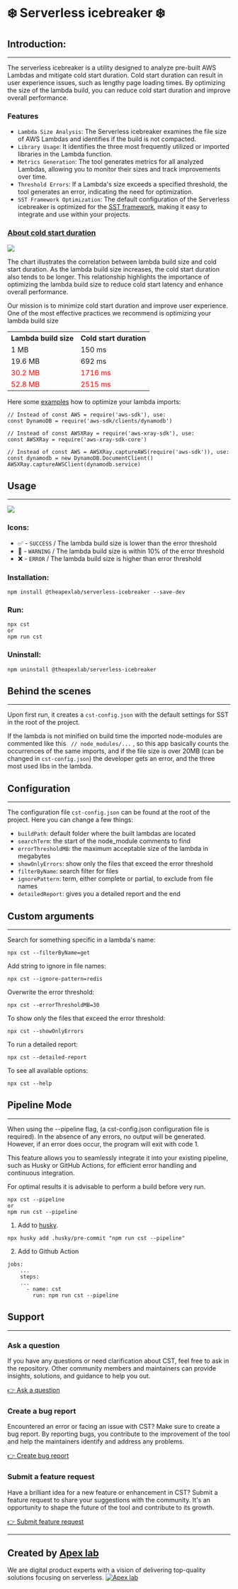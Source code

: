 # ❄️ Serverless icebreaker ❄️

## Introduction:

---

The serverless icebreaker is a utility designed to analyze pre-built AWS Lambdas and mitigate cold start duration. Cold start duration can result in user experience issues, such as lengthy page loading times. By optimizing the size of the lambda build, you can reduce cold start duration and improve overall performance.

### Features

- `Lambda Size Analysis`: The Serverless icebreaker examines the file size of AWS Lambdas and identifies if the build is not compacted.
- `Library Usage`: It identifies the three most frequently utilized or imported libraries in the Lambda function.
- `Metrics Generation`: The tool generates metrics for all analyzed Lambdas, allowing you to monitor their sizes and track improvements over time.
- `Threshold Errors`: If a Lambda's size exceeds a specified threshold, the tool generates an error, indicating the need for optimization.
- `SST Framework Optimization`: The default configuration of the Serverless icebreaker is optimized for the [SST framework](https://sst.dev/), making it easy to integrate and use within your projects.

### [About cold start duration](https://docs.aws.amazon.com/lambda/latest/operatorguide/execution-environments.html#cold-start-latency)

![](img/chart.png)

The chart illustrates the correlation between lambda build size and cold start duration. As the lambda build size increases, the cold start duration also tends to be longer. This relationship highlights the importance of optimizing the lambda build size to reduce cold start latency and enhance overall performance.

Our mission is to minimize cold start duration and improve user experience. One of the most effective practices we recommend is optimizing your lambda build size

<table>
<tr><th>Lambda build size</th><th>Cold start duration</th></tr>
<tr><td>1 MB</td><td>150 ms</td></tr>
<tr><td>19.6 MB</td><td>692 ms</td></tr>
<tr style='color:red;'><td>30.2 MB</td><td>1716 ms</td></tr>
<tr style='color:red;'><td>52.8 MB</td><td>2515 ms</td></tr>
</table>

Here some [examples](https://docs.aws.amazon.com/lambda/latest/operatorguide/static-initialization.html) how to optimize your lambda imports:

```
// Instead of const AWS = require('aws-sdk'), use:
const DynamoDB = require('aws-sdk/clients/dynamodb')

// Instead of const AWSXRay = require('aws-xray-sdk'), use:
const AWSXRay = require('aws-xray-sdk-core')

// Instead of const AWS = AWSXRay.captureAWS(require('aws-sdk')), use:
const dynamodb = new DynamoDB.DocumentClient()
AWSXRay.captureAWSClient(dynamodb.service)
```

## Usage

---

![](img/cst-demo.gif)

### Icons:

- ✅ - `SUCCESS` / The lambda build size is lower than the error threshold
- 🚧 - `WARNING` / The lambda build size is within 10% of the error threshold
- ❌ - `ERROR` / The lambda build size is higher than error threshold

### Installation:

```
npm install @theapexlab/serverless-icebreaker --save-dev
```

### Run:

```
npx cst
or
npm run cst
```

### Uninstall:

```
npm uninstall @theapexlab/serverless-icebreaker
```

## Behind the scenes

---

Upon first run, it creates a `cst-config.json` with the default settings for SST in the root of the project.

If the lambda is not minified on build time the imported node-modules are commented like this ` // node_modules/...` , so this app basically counts the occurrences of the same imports, and if the file size is over 20MB (can be changed in `cst-config.json`) the developer gets an error, and the three most used libs in the lambda.

## Configuration

---

The configuration file `cst-config.json` can be found at the root of the project. Here you can change a few things:

- `buildPath`: default folder where the built lambdas are located
- `searchTerm`: the start of the node_module comments to find
- `errorThresholdMB`: the maximum acceptable size of the lambda in megabytes
- `showOnlyErrors`: show only the files that exceed the error threshold
- `filterByName`: search filter for files
- `ignorePattern`: term, either complete or partial, to exclude from file names
- `detailedReport`: gives you a detailed report and the end

## Custom arguments

---

Search for something specific in a lambda's name:

```
npx cst --filterByName=get
```

Add string to ignore in file names:

```
npx cst --ignore-pattern=redis
```

Overwrite the error threshold:

```
npx cst --errorThresholdMB=30
```

To show only the files that exceed the error threshold:

```
npx cst --showOnlyErrors
```

To run a detailed report:

```
npx cst --detailed-report
```

To see all available options:

```
npx cst --help
```

## Pipeline Mode

---

When using the --pipeline flag, (a cst-config.json configuration file is required). In the absence of any errors, no output will be generated. However, if an error does occur, the program will exit with code 1.

This feature allows you to seamlessly integrate it into your existing pipeline, such as Husky or GitHub Actions, for efficient error handling and continuous integration.

For optimal results it is advisable to perform a build before very run.

```
npx cst --pipeline
or
npm run cst --pipeline
```

1. Add to [husky](https://www.npmjs.com/package/husky).

```
npx husky add .husky/pre-commit "npm run cst --pipeline"
```

2. Add to Github Action

```
jobs:
    ...
    steps:
    ...
      - name: cst
        run: npm run cst --pipeline
```

## Support

---

### Ask a question

If you have any questions or need clarification about CST, feel free to ask in the repository. Other community members and maintainers can provide insights, solutions, and guidance to help you out.

[👉 Ask a question](https://github.com/theapexlab/serverless-icebreaker/discussions)

### Create a bug report

Encountered an error or facing an issue with CST? Make sure to create a bug report. By reporting bugs, you contribute to the improvement of the tool and help the maintainers identify and address any problems.

[👉 Create bug report](https://github.com/theapexlab/serverless-icebreaker/issues/new?labels=bug)

### Submit a feature request

Have a brilliant idea for a new feature or enhancement in CST? Submit a feature request to share your suggestions with the community. It's an opportunity to shape the future of the tool and contribute to its growth.

[👉 Submit feature request](https://github.com/theapexlab/serverless-icebreaker/issues/new?labels=feature)

---

## Created by [Apex lab](https://www.apexlab.io/)

We are digital product experts with a vision of delivering top-quality solutions focusing on serverless.
[![Apex lab](img/apex.png)](https://www.apexlab.io/)
